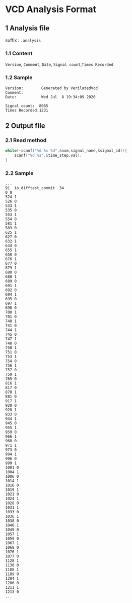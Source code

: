 # VCD Analysis Format

## 1 Analysis file

suffix : ```.analysis```

### 1.1 Content

```Version```, ```Comment```, ```Date```, ```Signal count```,```Times Recorded```

### 1.2 Sample

```
Version:        Generated by VerilatedVcd 
Comment:       
Date:           Wed Jul  8 19:34:09 2020
 
Signal count:  8065
Times Recorded:1231
```

## 2 Output file

### 2.1 Read method

```C++
while(~scanf("%d %s %d",&num,signal_name,&signal_id)){
    scanf("%d %s",&time_step,val);
}
```

### 2.2 Sample

```
...
91	io_difftest_commit	34
0 0
524 1
526 0
533 1
535 0
553 1
554 0
581 1
583 0
625 1
627 0
632 1
634 0
655 1
658 0
676 1
677 0
679 1
680 0
688 1
689 0
691 1
692 0
694 1
695 0
697 1
698 0
700 1
701 0
740 1
741 0
744 1
745 0
747 1
748 0
750 1
751 0
753 1
754 0
756 1
757 0
759 1
765 0
816 1
817 0
878 1
881 0
917 1
920 0
928 1
933 0
944 1
945 0
955 1
959 0
966 1
968 0
971 1
973 0
994 1
996 0
999 1
1001 0
1004 1
1006 0
1014 1
1016 0
1019 1
1021 0
1024 1
1028 0
1031 1
1033 0
1036 1
1038 0
1046 1
1049 0
1057 1
1059 0
1067 1
1068 0
1076 1
1077 0
1128 1
1130 0
1188 1
1189 0
1204 1
1206 0
1211 1
1213 0
...
```